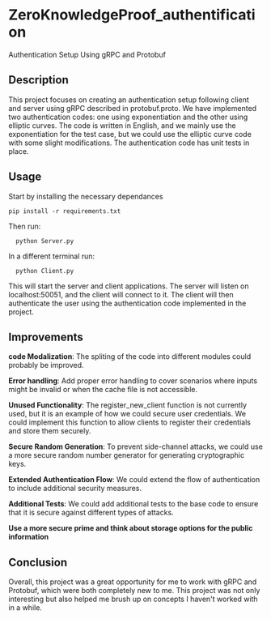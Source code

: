 # ZeroKnowledgeProof_authentification

Authentication Setup Using gRPC and Protobuf

## Description
This project focuses on creating an authentication setup following client and server using gRPC described in protobuf.proto. We have implemented two authentication codes: one using exponentiation and the other using elliptic curves. The code is written in English, and we mainly use the exponentiation for the test case, but we could use the elliptic curve code with some slight modifications. The authentication code has unit tests in place.

## Usage
Start by installing the necessary dependances

```
pip install -r requirements.txt
```

Then run:
```
  python Server.py
```
In a different terminal run:
```
  python Client.py
```
This will start the server and client applications. The server will listen on localhost:50051, and the client will connect to it. The client will then authenticate the user using the authentication code implemented in the project.

## Improvements

**code Modalization**: The spliting of the code into different modules could probably be improved.

**Error handling**: Add proper error handling to cover scenarios where inputs might be invalid or when the cache file is not accessible.

**Unused Functionality**: The register_new_client function is not currently used, but it is an example of how we could secure user credentials. We could implement this function to allow clients to register their credentials and store them securely.

**Secure Random Generation**: To prevent side-channel attacks, we could use a more secure random number generator for generating cryptographic keys.

**Extended Authentication Flow**: We could extend the flow of authentication to include additional security measures.

**Additional Tests**: We could add additional tests to the base code to ensure that it is secure against different types of attacks.

**Use a more secure prime and think about storage options for the public information**

## Conclusion
Overall, this project was a great opportunity for me to work with gRPC and Protobuf, which were both completely new to me. This project was not only interesting but also helped me brush up on concepts I haven't worked with in a while.
